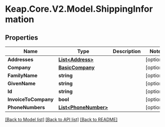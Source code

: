 # Keap.Core.V2.Model.ShippingInformation

## Properties

Name | Type | Description | Notes
------------ | ------------- | ------------- | -------------
**Addresses** | [**List&lt;Address&gt;**](Address.md) |  | [optional] 
**Company** | [**BasicCompany**](BasicCompany.md) |  | [optional] 
**FamilyName** | **string** |  | [optional] 
**GivenName** | **string** |  | [optional] 
**Id** | **string** |  | [optional] 
**InvoiceToCompany** | **bool** |  | [optional] 
**PhoneNumbers** | [**List&lt;PhoneNumber&gt;**](PhoneNumber.md) |  | [optional] 

[[Back to Model list]](../README.md#documentation-for-models) [[Back to API list]](../README.md#documentation-for-api-endpoints) [[Back to README]](../README.md)

